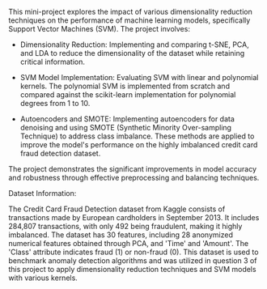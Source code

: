 This mini-project explores the impact of various dimensionality reduction techniques on the performance of machine learning models, specifically Support Vector Machines (SVM). The project involves:

- Dimensionality Reduction: Implementing and comparing t-SNE, PCA, and LDA to reduce the dimensionality of the dataset while retaining critical information.


- SVM Model Implementation: Evaluating SVM with linear and polynomial kernels. The polynomial SVM is implemented from scratch and compared against the scikit-learn implementation for polynomial degrees from 1 to 10.


- Autoencoders and SMOTE: Implementing autoencoders for data denoising and using SMOTE (Synthetic Minority Over-sampling Technique) to address class imbalance. These methods are applied to improve the model's performance on the highly imbalanced credit card fraud detection dataset.

The project demonstrates the significant improvements in model accuracy and robustness through effective preprocessing and balancing techniques.



Dataset Information:

The Credit Card Fraud Detection dataset from Kaggle consists of transactions made by European cardholders in September 2013. It includes 284,807 transactions, with only 492 being fraudulent, making it highly imbalanced. The dataset has 30 features, including 28 anonymized numerical features obtained through PCA, and 'Time' and 'Amount'. The 'Class' attribute indicates fraud (1) or non-fraud (0). This dataset is used to benchmark anomaly detection algorithms and was utilized in question 3 of this project to apply dimensionality reduction techniques and SVM models with various kernels.
